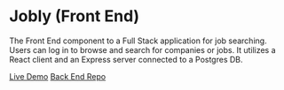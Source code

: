 # Jobly (Front End)

The Front End component to a Full Stack application for job searching. Users can log in to browse and search for companies or jobs. It utilizes a React client and an Express server connected to a Postgres DB.

[Live Demo](http://r15-jobly-frontend.herokuapp.com/)
[Back End Repo](https://github.com/terchiem/express-jobly)
